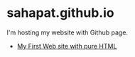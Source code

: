 # sahapat.github.io
I'm hosting my website with Github page.<br>

<ul>
    <li><a href="https://sahapat.github.io/InspireTale-FirstWebsite/">My First Web site with pure HTML</a></ul>